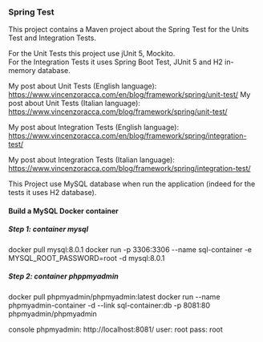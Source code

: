 ### Spring Test

This project contains a Maven project about the Spring Test for the Units Test and Integration 
Tests. 

For the Unit Tests this project use jUnit 5, Mockito.\
For the Integration Tests it uses Spring Boot Test, JUnit 5 and H2 in-memory database.

My post about Unit Tests (English language): https://www.vincenzoracca.com/en/blog/framework/spring/unit-test/
My post about Unit Tests (Italian language): https://www.vincenzoracca.com/blog/framework/spring/unit-test/

My post about Integration Tests (English language): https://www.vincenzoracca.com/en/blog/framework/spring/integration-test/

My post about Integration Tests (Italian language): https://www.vincenzoracca.com/blog/framework/spring/integration-test/

This Project use MySQL database when run the application (indeed for the tests it uses H2 database).

#### Build a MySQL Docker container

##### Step 1: container mysql

docker pull mysql:8.0.1
docker run -p 3306:3306 --name sql-container -e MYSQL_ROOT_PASSWORD=root -d mysql:8.0.1


##### Step 2: container phppmyadmin

docker pull phpmyadmin/phpmyadmin:latest docker run --name phpmyadmin-container -d --link sql-container:db -p 8081:80 phpmyadmin/phpmyadmin

console phpmyadmin: http://localhost:8081/
user: root
pass: root